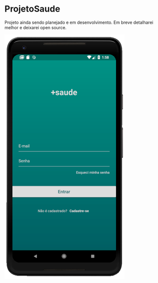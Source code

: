 # ProjetoSaude
Projeto ainda sendo planejado e em desenvolvimento. Em breve detalharei melhor e deixarei open source.


![image](images/tela_login.PNG)

